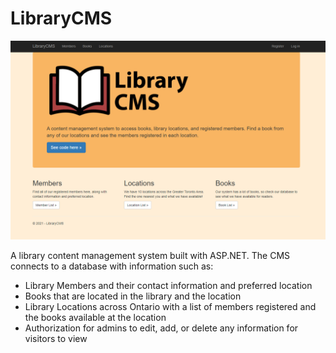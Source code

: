 # LibraryCMS

<p align="center">
<img width="600" src="https://raw.githubusercontent.com/a-hagar/LibraryCMS/master/home-screen.PNG" />
</p>

A library content management system built with ASP.NET. The CMS connects to a database with information such as:
   * Library Members and their contact information and preferred location
   * Books that are located in the library and the location
   * Library Locations across Ontario with a list of members registered and the books available at the location
   * Authorization for admins to edit, add, or delete any information for visitors to view

